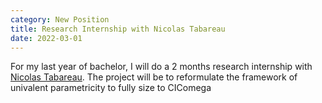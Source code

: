 ```yaml
---
category: New Position
title: Research Internship with Nicolas Tabareau
date: 2022-03-01
---
```


For my last year of bachelor, I will do
a 2 months research internship with [Nicolas Tabareau](https://tabareau.fr/).
The project will be to reformulate the framework of univalent parametricity
to fully size to CIComega
